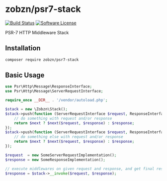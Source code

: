 # zobzn/psr7-stack

[![Build Status](https://img.shields.io/travis/zobzn/psr7-stack/master.svg?style=flat-square)](https://travis-ci.org/zobzn/psr7-stack)
[![Software License](https://img.shields.io/badge/license-MIT-brightgreen.svg?style=flat-square)](LICENSE)

PSR-7 HTTP Middleware Stack

## Installation

```bash
composer require zobzn/psr7-stack
```

## Basic Usage

```php
use Psr\Http\Message\ResponseInterface;
use Psr\Http\Message\ServerRequestInterface;

require_once __DIR__ . '/vendor/autoload.php';

$stack = new \Zobzn\Stack();
$stack->push(function (ServerRequestInterface $request, ResponseInterface $response, callable $next = null) {
    // do something with request and/or response
    return $next ? $next($request, $response) : $response;
});
$stack->push(function (ServerRequestInterface $request, ResponseInterface $response, callable $next = null) {
    // do something else with request and/or response
    return $next ? $next($request, $response) : $response;
});

$request  = new SomeServerRequestImplementation();
$response = new SomeResponseImplementation();

// execute middlewares on given request and response, and get final response
$response = $stack->__invoke($request, $response);
```
